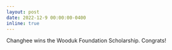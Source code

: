 ```yaml
---
layout: post
date: 2022-12-9 00:00:00-0400
inline: true
---
```


Changhee wins the Wooduk Foundation Scholarship. Congrats!